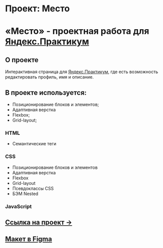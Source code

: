 # Проект: Место
# «Место» - проектная работа для [Яндекс.Практикум](https://practicum.yandex.ru/)

## О проекте
Интерактивная страница для [Яндекс.Практикум](https://practicum.yandex.ru/), где есть возможность редактировать профиль, имя и описание.

## В проекте используется:
* Позиционирование блоков и элементов;
* Адаптивная верстка
* Flexbox;
* Grid-layout;

### HTML
* Семантические теги
### CSS
* Позиционирование блоков и элементов
* Адаптивная верстка
* Flexbox
* Grid-layout
* Псевдоклассы CSS
* БЭМ Nested
### JavaScript

## [Ссылка на проект &rarr;]()

## [Макет в Figma](https://www.figma.com/file/2cn9N9jSkmxD84oJik7xL7/JavaScript.-Sprint-4?node-id=0%3A1)
